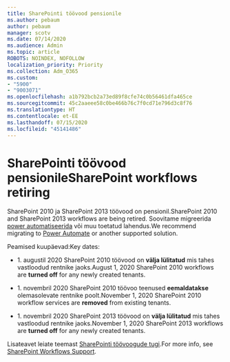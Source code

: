 ```yaml
---
title: SharePointi töövood pensionile
ms.author: pebaum
author: pebaum
manager: scotv
ms.date: 07/14/2020
ms.audience: Admin
ms.topic: article
ROBOTS: NOINDEX, NOFOLLOW
localization_priority: Priority
ms.collection: Adm_O365
ms.custom:
- "5900"
- "9003071"
ms.openlocfilehash: a1b792bcb2a73ed89f8cfe74c0b56461dfa465ce
ms.sourcegitcommit: 45c2aaeee58c0be466b76c7f0cd71e796d3c8f76
ms.translationtype: HT
ms.contentlocale: et-EE
ms.lasthandoff: 07/15/2020
ms.locfileid: "45141486"
---
```

# <a name="sharepoint-workflows-retiring"></a><span data-ttu-id="de12a-102">SharePointi töövood pensionile</span><span class="sxs-lookup"><span data-stu-id="de12a-102">SharePoint workflows retiring</span></span>

<span data-ttu-id="de12a-103">SharePoint 2010 ja SharePoint 2013 töövood on pensionil.</span><span class="sxs-lookup"><span data-stu-id="de12a-103">SharePoint 2010 and SharePoint 2013 workflows are being retired.</span></span> <span data-ttu-id="de12a-104">Soovitame migreerida [power automatiseerida](https://docs.microsoft.com/power-automate/getting-started) või muu toetatud lahendus.</span><span class="sxs-lookup"><span data-stu-id="de12a-104">We recommend migrating to [Power Automate](https://docs.microsoft.com/power-automate/getting-started) or another supported solution.</span></span> 

<span data-ttu-id="de12a-105">Peamised kuupäevad:</span><span class="sxs-lookup"><span data-stu-id="de12a-105">Key dates:</span></span>

- <span data-ttu-id="de12a-106">1. augustil 2020 SharePoint 2010 töövood on **välja lülitatud** mis tahes vastloodud rentnike jaoks.</span><span class="sxs-lookup"><span data-stu-id="de12a-106">August 1, 2020 SharePoint 2010 workflows are **turned off** for any newly created tenants.</span></span>

- <span data-ttu-id="de12a-107">1. novembril 2020 SharePoint 2010 töövoo teenused **eemaldatakse** olemasolevate rentnike poolt.</span><span class="sxs-lookup"><span data-stu-id="de12a-107">November 1, 2020 SharePoint 2010 workflow services are **removed** from existing tenants.</span></span>

- <span data-ttu-id="de12a-108">1. novembril 2020 SharePoint 2013 töövood on **välja lülitatud** mis tahes vastloodud rentnike jaoks.</span><span class="sxs-lookup"><span data-stu-id="de12a-108">November 1, 2020 SharePoint 2013 workflows are **turned off** for any newly created tenants.</span></span>

<span data-ttu-id="de12a-109">Lisateavet leiate teemast [SharePointi töövoogude tugi](https://aka.ms/sp-workflows-support).</span><span class="sxs-lookup"><span data-stu-id="de12a-109">For more info, see [SharePoint Workflows Support](https://aka.ms/sp-workflows-support).</span></span>